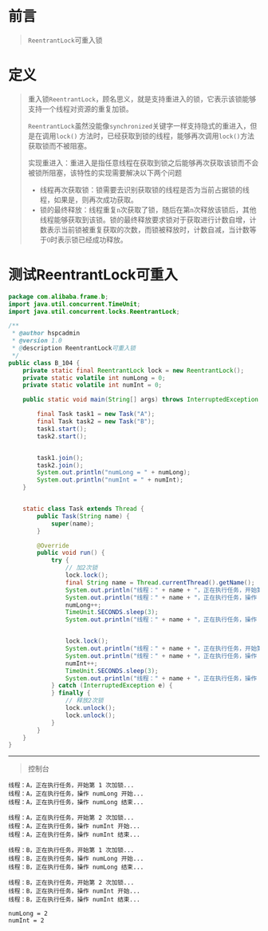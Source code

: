 # 前言

<font face="幼圆">

> `ReentrantLock`可重入锁

</font>

# 定义

<font face="幼圆">

> 重入锁`ReentrantLock`，顾名思义，就是支持重进入的锁，它表示该锁能够支持一个线程对资源的重复加锁。
>
> `ReentrantLock`虽然没能像`synchronized`关键字一样支持隐式的重进入，但是在调用`lock()`
> 方法时，已经获取到锁的线程，能够再次调用`lock()`方法获取锁而不被阻塞。
>
> 实现重进入：重进入是指任意线程在获取到锁之后能够再次获取该锁而不会被锁所阻塞，该特性的实现需要解决以下两个问题
> - 线程再次获取锁：锁需要去识别获取锁的线程是否为当前占据锁的线程，如果是，则再次成功获取。
> - 锁的最终释放：线程重复n次获取了锁，随后在第n次释放该锁后，其他线程能够获取到该锁。锁的最终释放要求锁对于获取进行计数自增，计数表示当前锁被重复获取的次数，而锁被释放时，计数自减，当计数等于0时表示锁已经成功释放。

</font>

# 测试ReentrantLock可重入

```java 
package com.alibaba.frame.b;
import java.util.concurrent.TimeUnit;
import java.util.concurrent.locks.ReentrantLock;

/**
 * @author hspcadmin
 * @version 1.0
 * @description ReentrantLock可重入锁
 */
public class B_104 {
	private static final ReentrantLock lock = new ReentrantLock();
	private static volatile int numLong = 0;
	private static volatile int numInt = 0;

	public static void main(String[] args) throws InterruptedException {

		final Task task1 = new Task("A");
		final Task task2 = new Task("B");
		task1.start();
		task2.start();


		task1.join();
		task2.join();
		System.out.println("numLong = " + numLong);
		System.out.println("numInt = " + numInt);
	}


	static class Task extends Thread {
		public Task(String name) {
			super(name);
		}

		@Override
		public void run() {
			try {
		        // 加2次锁
				lock.lock();
				final String name = Thread.currentThread().getName();
				System.out.println("线程：" + name + "，正在执行任务，开始第 1 次加锁...");
				System.out.println("线程：" + name + "，正在执行任务，操作 numLong 开始...");
				numLong++;
				TimeUnit.SECONDS.sleep(3);
				System.out.println("线程：" + name + "，正在执行任务，操作 numLong 结束...\n");


				lock.lock();
				System.out.println("线程：" + name + "，正在执行任务，开始第 2 次加锁...");
				System.out.println("线程：" + name + "，正在执行任务，操作 numInt 开始...");
				numInt++;
				TimeUnit.SECONDS.sleep(3);
				System.out.println("线程：" + name + "，正在执行任务，操作 numInt 结束...\n");
			} catch (InterruptedException e) {
			} finally {
			    // 释放2次锁
				lock.unlock();
				lock.unlock();
			}
		}
	}
}
```
--- 

<font face="幼圆">

> 控制台

</font>

```text
线程：A，正在执行任务，开始第 1 次加锁...
线程：A，正在执行任务，操作 numLong 开始...
线程：A，正在执行任务，操作 numLong 结束...

线程：A，正在执行任务，开始第 2 次加锁...
线程：A，正在执行任务，操作 numInt 开始...
线程：A，正在执行任务，操作 numInt 结束...

线程：B，正在执行任务，开始第 1 次加锁...
线程：B，正在执行任务，操作 numLong 开始...
线程：B，正在执行任务，操作 numLong 结束...

线程：B，正在执行任务，开始第 2 次加锁...
线程：B，正在执行任务，操作 numInt 开始...
线程：B，正在执行任务，操作 numInt 结束...

numLong = 2
numInt = 2
```
